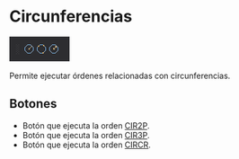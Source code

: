 # Circunferencias

![Barra de herramientas Circunferencias](../../../.gitbook/assets/circunferencias.png)

Permite ejecutar órdenes relacionadas con circunferencias.

## Botones

* Botón que ejecuta la orden [CIR2P](/digi3d-net/referencia/ventana-de-dibujo/ordenes/c/cir2p.md).
* Botón que ejecuta la orden [CIR3P](/digi3d-net/referencia/ventana-de-dibujo/ordenes/c/cir3p.md).
* Botón que ejecuta la orden [CIRCR](/digi3d-net/referencia/ventana-de-dibujo/ordenes/c/circr.md).
